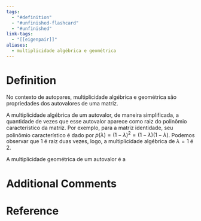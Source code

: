 ```yaml
---
tags:
  - "#definition"
  - "#unfinished-flashcard"
  - "#unfinished"
link-tags:
  - "[[eigenpair]]"
aliases:
  - multiplicidade algébrica e geométrica
---
```

# Definition 
No contexto de autopares, multiplicidade algébrica e geométrica são propriedades dos autovalores de uma matriz.

A multiplicidade algébrica de um autovalor, de maneira simplificada, a quantidade de vezes que esse autovalor aparece como raiz do polinômio característico da matriz. Por exemplo, para a matriz identidade, seu polinômio característico é dado por $p(\lambda) = (1 - \lambda) ^2 = (1 - \lambda) (1 - \lambda)$. Podemos observar que 1 é raiz duas vezes, logo, a multiplicidade algébrica de $\lambda = 1$ é 2.

A multiplicidade geométrica de um autovalor é a

# Additional Comments


# Reference


